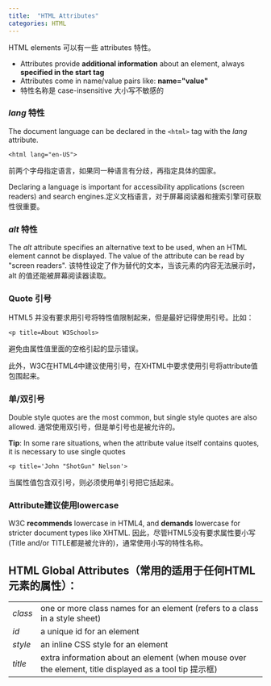 ```yaml
---
title:  "HTML Attributes"
categories: HTML
---
```

HTML elements 可以有一些 attributes 特性。

+ Attributes provide **additional information** about an element, always **specified in the start tag**
+ Attributes come in name/value pairs like: **name="value"**
+ 特性名称是 case-insensitive 大小写不敏感的

<!--more-->

### _lang_ 特性

The document language can be declared in the `<html>` tag with the _lang_ attribute.

    <html lang="en-US">

前两个字母指定语言，如果同一种语言有分歧，再指定具体的国家。

Declaring a language is important for accessibility applications (screen readers) and search engines.定义文档语言，对于屏幕阅读器和搜索引擎可获取性很重要。

### _alt_ 特性

The _alt_ attribute specifies an alternative text to be used, when an HTML element cannot be displayed. The value of the attribute can be read by "screen readers".
该特性设定了作为替代的文本，当该元素的内容无法展示时， alt 的值还能被屏幕阅读器读取。

### Quote 引号

HTML5 并没有要求用引号将特性值限制起来，但是最好记得使用引号。比如：

    <p title=About W3Schools>  

避免由属性值里面的空格引起的显示错误。

此外，W3C在HTML4中建议使用引号，在XHTML中要求使用引号将attribute值包围起来。

### 单/双引号

Double style quotes are the most common, but single style quotes are also allowed.
通常使用双引号，但是单引号也是被允许的。

**Tip**: In some rare situations, when the attribute value itself contains quotes, it is necessary to use single quotes

    <p title='John "ShotGun" Nelson'>  

当属性值包含双引号，则必须使用单引号把它括起来。


### Attribute建议使用lowercase

W3C **recommends** lowercase in HTML4, and **demands** lowercase for stricter document types like XHTML.
因此，尽管HTML5没有要求属性要小写(Title and/or TITLE都是被允许的)，通常使用小写的特性名称。

## HTML Global Attributes（常用的适用于任何HTML元素的属性）：

<table>
  <tbody>
    <tr>
      <td><i>class</i></td><td>one or more class names for an element (refers to a class in a style sheet)</td>
    </tr>
    <tr>
      <td><i>id</i></td><td>a unique id for an element</td>
    </tr>
    <tr>
      <td><i>style</i></td><td>an inline CSS style for an element</td>
    </tr>
    <tr>
      <td><i>title</i></td><td>extra information about an element (when mouse over the element, title displayed as a tool tip 提示框)</td>
    </tr>
  </tbody>
</table>
